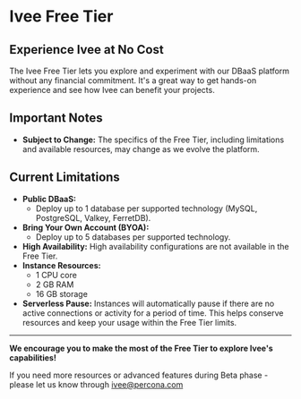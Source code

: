 # Ivee Free Tier

## Experience Ivee at No Cost

The Ivee Free Tier lets you explore and experiment with our DBaaS platform without any financial commitment. 
It's a great way to get hands-on experience and see how Ivee can benefit your projects.

## Important Notes

* **Subject to Change:** The specifics of the Free Tier, including limitations and available resources, may change as we evolve the platform.

## Current Limitations

* **Public DBaaS:** 
    * Deploy up to 1 database per supported technology (MySQL, PostgreSQL, Valkey, FerretDB).
* **Bring Your Own Account (BYOA):**
    * Deploy up to 5 databases per supported technology.
* **High Availability:** High availability configurations are not available in the Free Tier.
* **Instance Resources:**
    * 1 CPU core
    * 2 GB RAM
    * 16 GB storage
* **Serverless Pause:** Instances will automatically pause if there are no active connections or activity for a period of time.
This helps conserve resources and keep your usage within the Free Tier limits.

---

**We encourage you to make the most of the Free Tier to explore Ivee's capabilities!**

If you need more resources or advanced features during Beta phase - please let us know through [ivee@percona.com](mailto:ivee@percona.com)
